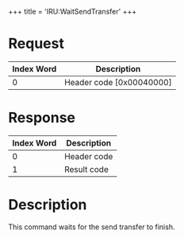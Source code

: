 +++
title = 'IRU:WaitSendTransfer'
+++

# Request

| Index Word | Description                |
|------------|----------------------------|
| 0          | Header code \[0x00040000\] |

# Response

| Index Word | Description |
|------------|-------------|
| 0          | Header code |
| 1          | Result code |

# Description

This command waits for the send transfer to finish.
